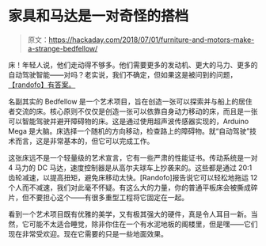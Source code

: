 # 家具和马达是一对奇怪的搭档

> 原文：<https://hackaday.com/2018/07/01/furniture-and-motors-make-a-strange-bedfellow/>

床！年轻人说，他们走动得不够多。他们需要更多的发动机、更大的马力、更多的自动驾驶智能——对吗？老实说，我们不确定，但如果这是被问到的问题，[【randofo】有答案。](http://www.instructables.com/id/Bedfellow-Robot-Bed/)

名副其实的 Bedfellow 是一个艺术项目，旨在创造一张可以探索并与船上的居住者交流的床。核心原则不仅仅是创造一张可以依靠自身动力移动的床，而且是一张可以智能驾驶并避开障碍物的床。这是通过使用超声波传感器实现的，Arduino Mega 是大脑。床选择一个随机的方向移动，检查路上的障碍物。就“自动驾驶”技术而言，这是非常基本的，但它可以完成工作。

这张床远不是一个轻量级的艺术宣言，它有一些严肃的性能证书。传动系统是一对 4 马力的 DC 马达，速度控制器是从高尔夫球车上抄袭来的。这些都是通过 20:1 齿轮减速，以提高扭矩，避免床移动太快。[Randofo]报告说它可以轻松地拖运 12 个人而不减速，我们对此毫不怀疑。有这么大的力量，你的普通平板床会被撕成碎片，但不要担心这个——有很多重型工程将它固定在一起。

看到一个艺术项目既有优雅的美学，又有极其强大的硬件，真是令人耳目一新。当然，它可能不太适合睡觉，除非你住在一个有水泥地板的阁楼里，但是嘿——它们现在非常受欢迎。现在它需要的只是一些地面效果。